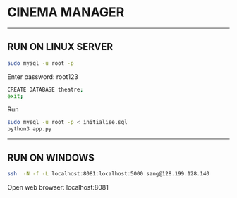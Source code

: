 # CINEMA MANAGER
---
## RUN ON LINUX SERVER
```bash
sudo mysql -u root -p
```
Enter password: root123

```bash
CREATE DATABASE theatre;
exit;
```
Run
```bash
sudo mysql -u root -p < initialise.sql
python3 app.py
```
---
## RUN ON WINDOWS

```bash
ssh  -N -f -L localhost:8081:localhost:5000 sang@128.199.128.140
```
Open web browser: localhost:8081

